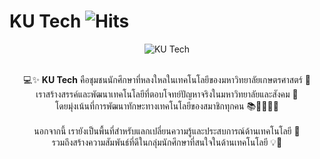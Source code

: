 # KU Tech    ![Hits](https://hits.sh/github.com/Ku-t3ch/.github.svg?style=flat-square&label=Visitors&extraCount=0)
<div align="center">
  <img src="https://github.com/user-attachments/assets/0664386b-fbaa-4100-a6d4-92ab75fd8ab6" alt="KU Tech">

</div>

<br/>

<p align="center">
  💻✨ <strong>KU Tech</strong> คือชุมชนนักศึกษาที่หลงใหลในเทคโนโลยีของมหาวิทยาลัยเกษตรศาสตร์ 🌱 <br/>
  เราสร้างสรรค์และพัฒนาเทคโนโลยีที่ตอบโจทย์ปัญหาจริงในมหาวิทยาลัยและสังคม 🚀<br/>
  โดยมุ่งเน้นที่การพัฒนาทักษะทางเทคโนโลยีของสมาชิกทุกคน 📚👩‍💻👨‍💻<br/><br/>
  นอกจากนี้ เรายังเป็นพื้นที่สำหรับแลกเปลี่ยนความรู้และประสบการณ์ด้านเทคโนโลยี 🤝<br/>
  รวมถึงสร้างความสัมพันธ์ที่ดีในกลุ่มนักศึกษาที่สนใจในด้านเทคโนโลยี 💡💬<br/>
</p>
